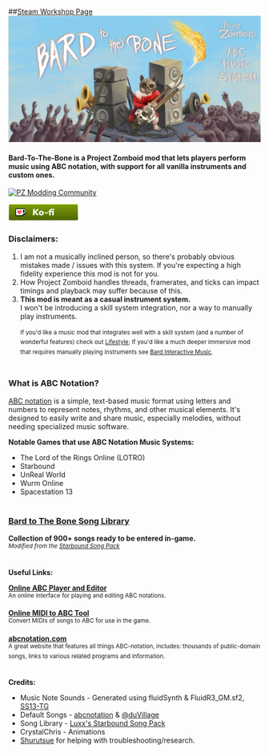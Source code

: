 ##[Steam Workshop Page](https://steamcommunity.com/sharedfiles/filedetails/?id=3484029638)
![image](./images/githubBanner.png)
<br>

#### **Bard-To-The-Bone** is a Project Zomboid mod that lets players perform music using ABC notation, with support for all vanilla instruments and custom ones.

[![PZ Modding Community](https://raw.githubusercontent.com/Chuckleberry-Finn/chuckImages/main/PZmodCommBanner2.png)](https://discord.gg/SReMnbV4V7)

[![Ko-fi](https://raw.githubusercontent.com/ChuckTheSheep/chuckImages/main/kofi.png)](https://ko-fi.com/chuckleberryfinn)


### Disclaimers:
1. I am not a musically inclined person, so there's probably obvious mistakes made / issues with this system. If you're expecting a high fidelity experience this mod is not for you.
2. How Project Zomboid handles threads, framerates, and ticks can impact timings and playback may suffer because of this.
3. **This mod is meant as a casual instrument system.**<br>I won't be introducing a skill system integration, nor a way to manually play instruments.<br><br><sup>If you'd like a music mod that integrates well with a skill system (and a number of wonderful features) check out [Lifestyle](https://steamcommunity.com/sharedfiles/filedetails/?id=2997342681); If you'd like a much deeper immersive mod that requires manually playing instruments see [Bard Interactive Music](https://steamcommunity.com/sharedfiles/filedetails/?id=3176639185).</sup>
<br><br>

### What is ABC Notation?

[ABC notation](https://en.wikipedia.org/wiki/ABC_notation) is a simple, text-based music format using letters and numbers to represent notes, rhythms, and other musical elements. It's designed to easily write and share music, especially melodies, without needing specialized music software.

**Notable Games that use ABC Notation Music Systems:**
- The Lord of the Rings Online (LOTRO)
- Starbound
- UnReal World
- Wurm Online
- Spacestation 13
<br><br>

### [Bard to The Bone Song Library](./songLibrary#readme)
**Collection of 900+ songs ready to be entered in-game.**<br>
*<sup>Modified from the [Starbound Song Pack](https://github.com/luxx/sbsp)</sup>*
<br><br>

**Useful Links:**

**[Online ABC Player and Editor](https://abc.rectanglered.com/)**<br>
<sup>An online interface for playing and editing ABC notations.</sup>

**[Online MIDI to ABC Tool](https://michaeleskin.com/tools/midi2abc/midi2abc.html)**<br>
<sup>Convert MIDIs of songs to ABC for use in the game.</sup>

**[abcnotation.com](https://abcnotation.com/)**<br>
<sup>A great website that features all things ABC-notation, includes: thousands of public-domain songs, links to various related programs and information.</sup>
<br><br>


**Credits:**
- Music Note Sounds - Generated using fluidSynth & FluidR3_GM.sf2, [SS13-TG](https://github.com/tgstation/tgstation)
- Default Songs - [abcnotation](https://abcnotation.com) & [@duVillage](https://www.youtube.com/@duVillage)
- Song Library - [Luxx's Starbound Song Pack](https://github.com/luxx/sbsp)
- CrystalChris - Animations
- [Shurutsue](https://github.com/Shurutsue) for helping with troubleshooting/research.
###

